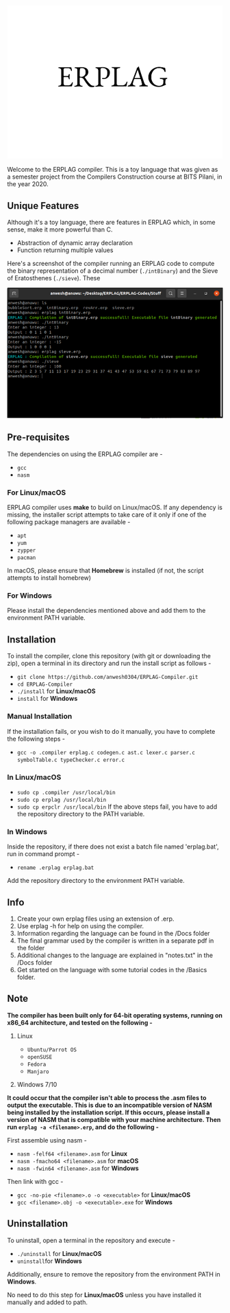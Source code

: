 ![title](Docs/logo.png)

Welcome to the ERPLAG compiler. This is a toy language that was given as a semester project from the Compilers Construction course at BITS Pilani, in the year 2020.

## Unique Features
Although it's a toy language, there are features in ERPLAG which, in some sense, make it more powerful than C.
   - Abstraction of dynamic array declaration
   - Function returning multiple values

Here's a screenshot of the compiler running an ERPLAG code to compute the binary representation of a decimal number (`./intBinary`) and the Sieve of Eratosthenes (`./sieve`). These

![alt text](Docs/scrnsht.png)

## Pre-requisites

The dependencies on using the ERPLAG compiler are -
   - `gcc`
   - `nasm`
### For Linux/macOS

ERPLAG compiler uses **make** to build on Linux/macOS. If any dependency is missing, the installer script attempts to take care of it only if one of the following package managers are available -

   - `apt`
   - `yum`
   - `zypper`
   - `pacman`

In macOS, please ensure that **Homebrew** is installed (if not, the script attempts to install homebrew)

### For Windows
Please install the dependencies mentioned above and add them to the environment PATH variable.

## Installation
To install the compiler, clone this repository (with git or downloading the zip), open a terminal in its directory and run the install script as follows -
   - `git clone https://github.com/anwesh0304/ERPLAG-Compiler.git`
   - `cd ERPLAG-Compiler`
   - `./install` for **Linux/macOS**
   - `install` for **Windows**

### Manual Installation
If the installation fails, or you wish to do it manually, you have to complete the following steps -
   - `gcc -o .compiler erplag.c codegen.c ast.c lexer.c parser.c symbolTable.c typeChecker.c error.c`
### In Linux/macOS
   - `sudo cp .compiler /usr/local/bin`
   - `sudo cp erplag /usr/local/bin`
   - `sudo cp erpclr /usr/local/bin`
      If the above steps fail, you have to add the repository directory to the PATH variable.
### In Windows
   Inside the repository, if there does not exist a batch file named 'erplag.bat', run in command prompt -
   - `rename .erplag erplag.bat`

   Add the repository directory to the environment PATH variable.

## Info

1. Create your own erplag files using an extension of .erp.
2. Use erplag -h for help on using the compiler.
3. Information regarding the language can be found in the /Docs folder
4. The final grammar used by the compiler is written in a separate pdf in the folder
5. Additional changes to the language are explained in "notes.txt" in the /Docs folder
6. Get started on the language with some tutorial codes in the /Basics folder.

## Note
**The compiler has been built only for 64-bit operating systems, running on x86_64 architecture, and tested on the following -**
1. Linux
   - `Ubuntu/Parrot OS`
   - `openSUSE`
   - `Fedora`
   - `Manjaro`

2. Windows 7/10

**It could occur that the compiler isn't able to process the .asm files to output the executable. This is due to an incompatible version of NASM being installed by the installation script. If this occurs, please install a version of NASM that is compatible with your machine architecture. Then run `erplag -a <filename>.erp`, and do the following -**

First assemble using nasm -
   - `nasm -felf64 <filename>.asm` for **Linux**
   - `nasm -fmacho64 <filename>.asm` for **macOS**
   - `nasm -fwin64 <filename>.asm` for **Windows**

Then link with gcc -
   - `gcc -no-pie <filename>.o -o <executable>` for **Linux/macOS**
   - `gcc <filename>.obj -o <executable>.exe` for **Windows**

## Uninstallation
To uninstall, open a terminal in the repository and execute -
   - `./uninstall` for **Linux/macOS**
   - `uninstall`for **Windows**

Additionally, ensure to remove the repository from the environment PATH in **Windows**.

No need to do this step for **Linux/macOS** unless you have installed it manually and added to path.
